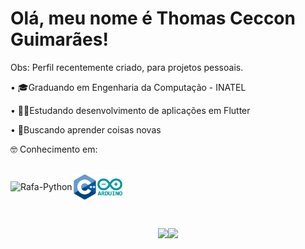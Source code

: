 # Olá, meu nome é Thomas Ceccon Guimarães! 
Obs: Perfil recentemente criado, para projetos pessoais. 

• 🎓Graduando em Engenharia da Computação - INATEL 

• 👨‍💻Estudando desenvolvimento de aplicações em Flutter 

• 📘Buscando aprender coisas novas

🤓 Conhecimento em:<div style="display: inline_block"><br><img align="center" alt="Rafa-Python" height="40" width="40" src="https://cdn.jsdelivr.net/gh/devicons/devicon/icons/flutter/flutter-plain.svg"><img align="center" alt="Rafa-Csharp" height="40" width="40"
src="https://raw.githubusercontent.com/devicons/devicon/master/icons/cplusplus/cplusplus-original.svg"/><img align="center" alt="Rafa-Csharp" height="40" width="40" src="https://raw.githubusercontent.com/devicons/devicon/master/icons/arduino/arduino-original-wordmark.svg" /></div> 
##
<div align="center"><a href="https://github.com/ThomasCeccon"><img height="140em" src="https://github-readme-stats.vercel.app/api?username=ThomasCeccon&show_icons=true&theme=blue-green&include_all_commits=true&count_private=true"/><img height="140em" src="https://github-readme-stats.vercel.app/api/top-langs/?username=ThomasCeccon&layout=compact&langs_count=7&theme=blue-green"/></div>

